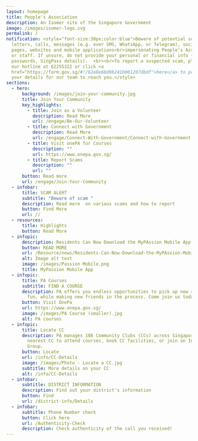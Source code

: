 ```yaml
---
layout: homepage
title: People's Association
description: An Isomer site of the Singapore Government
image: /images/isomer-logo.svg
permalink: /
notification: <style="font-size:30px;color:blue">Beware of potential scam
  letters, calls, messages (e.g. over SMS, WhatsApp, or Telegram), social media
  pages, websites and mobile applications<br>impersonating People’s Association
  or staff. If unsure, do not provide your personal or financial info (e.g.
  passwords, SingPass details).  <br><br>To report a suspected scam, please call
  our hotline at 62255322 or click <a
  href="https://form.gov.sg/#!/62e8e68d9b241b001207dbdf">here</a> to provide
  your details for our team to reach you.</style>
sections:
  - hero:
      background: /images/join-your-community.jpg
      title: Join Your Community
      key_highlights:
        - title: Join as a Volunteer
          description: Read More
          url: /engage/Be-Our-Volunteer
        - title: Connect with Government
          description: Read More
          url: /engage/Connect-With-Government/Connect-with-Government
        - title: Visit onePA for Courses
          description: ""
          url: https://www.onepa.gov.sg/
        - title: Report Scams
          description: ""
          url: ""
      button: Read more
      url: /engage/Join-Your-Community
  - infobar:
      title: SCAM ALERT
      subtitle: "Beware of scam "
      description: Read more  on various scams and how to report
      button: Find More
      url: //
  - resources:
      title: Highlights
      button: Read More
  - infopic:
      description: Residents Can Now Download the MyPAssion Mobile App on Their Phones
      button: READ MORE
      url: /Resource/news/Residents-Can-Now-Download-the-MyPAssion-Mobile-App-on-Their-Phones
      alt: Image alt text
      image: /images/Passion Mobile.png
      title: MyPassion Mobile App
  - infopic:
      title: PA Courses
      subtitle: FIND A COURSE
      description: PA offers you endless opportunities to pick up new skills, have
        fun, while making new friends in the process. Come join us today!
      button: Visit OnePa
      url: https://www.onepa.gov.sg/
      image: /images/PA Course (smaller).jpg
      alt: PA courses
  - infopic:
      title: Locate CC
      description: PA manages 108 Community Clubs (CCs) across Singapore. Visit your
        nearest CC to attend courses, book CC facilities, or join an Interest
        Group.
      button: Locate
      url: /info/CC-Details
      image: /images/Photo - Locate a CC.jpg
      subtitle: More details on your CC
      alt: /info/CC-Details
  - infobar:
      subtitle: DISTRICT INFORMATION
      description: Find out your district's information
      button: Find
      url: /district-info/Details
  - infobar:
      subtitle: Phone Number check
      button: Click here
      url: /Authenticity-Check
      description: Check authenticity of the call you received!
---
```

